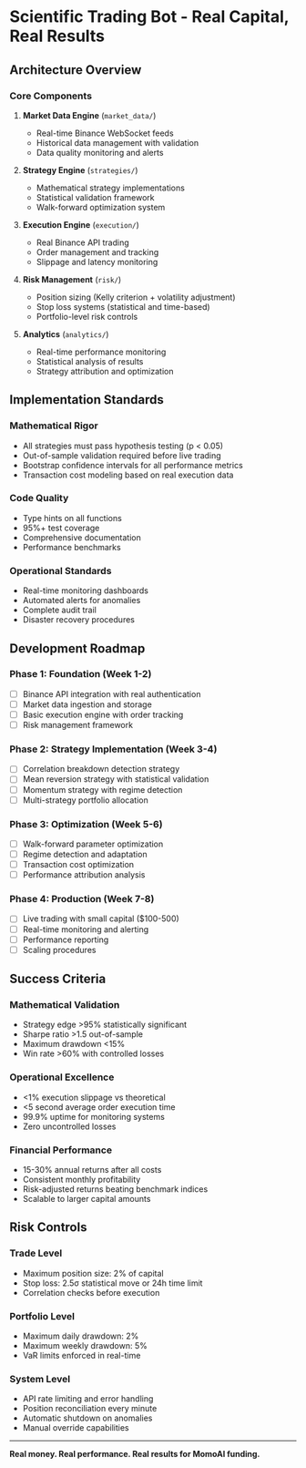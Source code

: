 # Scientific Trading Bot - Real Capital, Real Results

## Architecture Overview

### Core Components

1. **Market Data Engine** (`market_data/`)
   - Real-time Binance WebSocket feeds
   - Historical data management with validation
   - Data quality monitoring and alerts

2. **Strategy Engine** (`strategies/`)
   - Mathematical strategy implementations
   - Statistical validation framework
   - Walk-forward optimization system

3. **Execution Engine** (`execution/`)
   - Real Binance API trading
   - Order management and tracking
   - Slippage and latency monitoring

4. **Risk Management** (`risk/`)
   - Position sizing (Kelly criterion + volatility adjustment)
   - Stop loss systems (statistical and time-based)
   - Portfolio-level risk controls

5. **Analytics** (`analytics/`)
   - Real-time performance monitoring
   - Statistical analysis of results
   - Strategy attribution and optimization

## Implementation Standards

### Mathematical Rigor
- All strategies must pass hypothesis testing (p < 0.05)
- Out-of-sample validation required before live trading
- Bootstrap confidence intervals for all performance metrics
- Transaction cost modeling based on real execution data

### Code Quality
- Type hints on all functions
- 95%+ test coverage
- Comprehensive documentation
- Performance benchmarks

### Operational Standards
- Real-time monitoring dashboards
- Automated alerts for anomalies
- Complete audit trail
- Disaster recovery procedures

## Development Roadmap

### Phase 1: Foundation (Week 1-2)
- [ ] Binance API integration with real authentication
- [ ] Market data ingestion and storage
- [ ] Basic execution engine with order tracking
- [ ] Risk management framework

### Phase 2: Strategy Implementation (Week 3-4)
- [ ] Correlation breakdown detection strategy
- [ ] Mean reversion strategy with statistical validation
- [ ] Momentum strategy with regime detection
- [ ] Multi-strategy portfolio allocation

### Phase 3: Optimization (Week 5-6)
- [ ] Walk-forward parameter optimization
- [ ] Regime detection and adaptation
- [ ] Transaction cost optimization
- [ ] Performance attribution analysis

### Phase 4: Production (Week 7-8)
- [ ] Live trading with small capital ($100-500)
- [ ] Real-time monitoring and alerting
- [ ] Performance reporting
- [ ] Scaling procedures

## Success Criteria

### Mathematical Validation
- Strategy edge >95% statistically significant
- Sharpe ratio >1.5 out-of-sample
- Maximum drawdown <15%
- Win rate >60% with controlled losses

### Operational Excellence
- <1% execution slippage vs theoretical
- <5 second average order execution time
- 99.9% uptime for monitoring systems
- Zero uncontrolled losses

### Financial Performance
- 15-30% annual returns after all costs
- Consistent monthly profitability
- Risk-adjusted returns beating benchmark indices
- Scalable to larger capital amounts

## Risk Controls

### Trade Level
- Maximum position size: 2% of capital
- Stop loss: 2.5σ statistical move or 24h time limit
- Correlation checks before execution

### Portfolio Level
- Maximum daily drawdown: 2%
- Maximum weekly drawdown: 5%
- VaR limits enforced in real-time

### System Level
- API rate limiting and error handling
- Position reconciliation every minute
- Automatic shutdown on anomalies
- Manual override capabilities

---

**Real money. Real performance. Real results for MomoAI funding.**